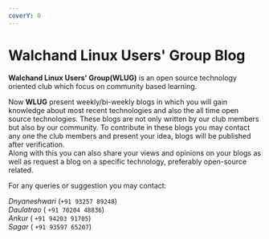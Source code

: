 ```yaml
---
coverY: 0
---
```


# Walchand Linux Users' Group Blog

**Walchand Linux Users' Group(WLUG)** is an open source technology oriented club which focus on community based learning.

Now **WLUG** present weekly/bi-weekly blogs in which you will gain knowledge about most recent technologies and also the all time open source technologies. These blogs are not only written by our club members but also by our community. To contribute in these blogs you may contact any one the club members and present your idea, blogs will be published after verification.\
Along with this you can also share your views and opinions on your blogs as well as request a blog on a specific technology, preferably open-source related.

For any queries or suggestion you may contact:

_Dnyaneshwari_ (`+91 93257 89248`)\
_Daulatrao_ ( `+91 70204 48836`) \
_Ankur_ ( `+91 94203 91705`)\
_Sagar_ ( `+91 93597 65207`)&#x20;
